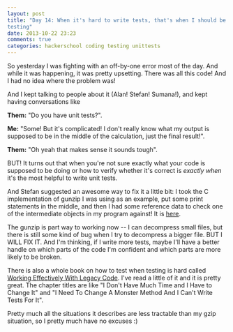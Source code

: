 ```yaml
---
layout: post
title: "Day 14: When it's hard to write tests, that's when I should be
testing"
date: 2013-10-22 23:23
comments: true
categories: hackerschool coding testing unittests
---
```


So yesterday I was fighting with an off-by-one error most of the day.
And while it was happening, it was pretty upsetting. There was all this
code! And I had no idea where the problem was!

And I kept talking to people about it (Alan! Stefan! Sumana!), and
kept having conversations like

**Them:** "Do you have unit tests?".

**Me:** "Some! But it's complicated! I don't really know what my output is supposed to be in the middle of the calculation, just the final result!". 

**Them:** "Oh yeah that makes sense it sounds tough".

BUT! It turns out that when you're not sure exactly what your code is
supposed to be doing or how to verify whether it's correct is *exactly
when* it's the most helpful to write unit tests.

<!-- more -->

And Stefan suggested an awesome way to fix it a little bit: I took the
C implementation of gunzip I was using as an example, put some print
statements in the middle, and then I had some reference data to check one of
the intermediate objects in my program against! It is
[here](https://github.com/jvns/gzip.jl/blob/master/test/code_lengths.txt).

The gunzip is part way to working now -- I can decompress small files,
but there is still some kind of bug when I try to decompress a bigger
file. BUT I WILL FIX IT. And I'm thinking, if I write more tests, maybe
I'll have a better handle on which parts of the code I'm confident and
which parts are more likely to be broken.

There is also a whole book on how to test when testing is hard called
[Working Effectively With Legacy Code](http://www.amazon.com/Working-Effectively-Legacy-Michael-Feathers/dp/0131177052).
I've read a little of it and it is pretty great. The chapter titles are
like "I Don't Have Much Time and I Have to Change It" and "I Need To
Change A Monster Method And I Can't Write Tests For It".

Pretty much all the situations it describes are less tractable than my
gzip situation, so I pretty much have no excuses :)

